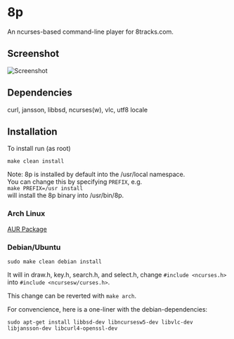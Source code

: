 # 8p

An ncurses-based command-line player for 8tracks.com.

## Screenshot
![Screenshot](Screenshot.png?raw=true)

## Dependencies
curl, jansson, libbsd, ncurses(w), vlc, utf8 locale

## Installation

To install run (as root)  

`make clean install`

Note: 8p is installed by default into the /usr/local namespace.  
You can change this by specifying `PREFIX`, e.g.  
`make PREFIX=/usr install`  
will install the 8p binary into /usr/bin/8p.

### Arch Linux

[AUR Package](https://aur.archlinux.org/packages/8p)

### Debian/Ubuntu


`sudo make clean debian install`

It will in draw.h, key.h, search.h, and select.h, change `#include <ncurses.h>` into `#include <ncursesw/curses.h>`.

This change can be reverted with `make arch`.

For convencience, here is a one-liner with the debian-dependencies:

`sudo apt-get install libbsd-dev libncursesw5-dev libvlc-dev libjansson-dev libcurl4-openssl-dev`
